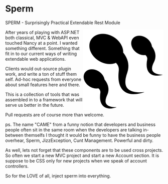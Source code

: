 # Sperm
SPERM - Surprisingly Practical Extendable Rest Module

<img src="https://raw.githubusercontent.com/SperoSophia/Sperm/master/web/sperm.png" align="right" />

After years of playing with ASP.NET both classical, MVC & WebAPI even touched Nancy at a point.
I wanted something different. Something that fit in to our current ways of writing extendable web applications.

Clients would out-source plugin work, and write a ton of stuff them self.
Ad-hoc requests from everyone about small features here and there.

This is a collection of tools that was assembled in to a framework that will serve us better in the future.

Pull requests are of course more than welcome.

ps. The name "CAME" from a funny notion that developers and business people often sit in the same room
when the developers are talking in-between themselfs I thought it would be funny to
have the business people overhear, Sperm, JizzException, Cunt Management.
Powerful and dirty.

As well, lets not forget that these components are to be used cross projects.
So often we start a new MVC project and start a new Account section. It is suppose to be CSS
only for new projects when we speak of account controllers.

So for the LOVE of all, inject sperm into everything.
